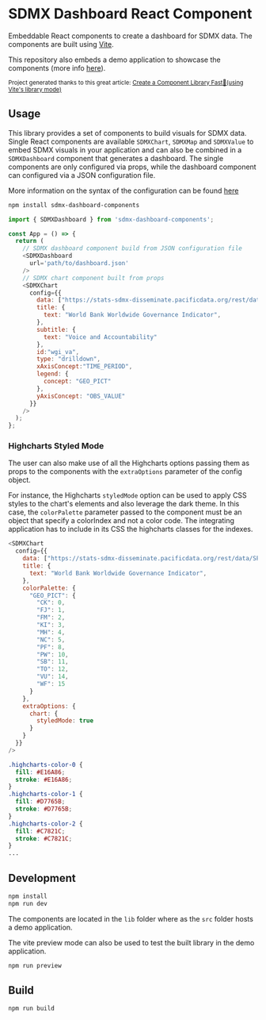 # SDMX Dashboard React Component

Embeddable React components to create a dashboard for SDMX data.
The components are built using [Vite](https://vitejs.dev/).

This repository also embeds a demo application to showcase the components (more info [here](#development)).

<sub>Project generated thanks to this great article: [Create a Component Library Fast🚀\(using Vite's library mode\)](https://dev.to/receter/how-to-create-a-react-component-library-using-vites-library-mode-4lma)</sub>

## Usage

This library provides a set of components to build visuals for SDMX data.
Single React components are available `SDMXChart`, `SDMXMap` and `SDMXValue` to embed SDMX visuals in your application and can also be combined in a
 `SDMXDashboard` component that generates a dashboard.
The single components are only configured via props, while the dashboard component can configured via a JSON configuration file.

More information on the syntax of the configuration can be found [here](https://github.com/PacificCommunity/sdmx-dashboard-demo/blob/main/public/doc.md)

```bash
npm install sdmx-dashboard-components
```

```javascript
import { SDMXDashboard } from 'sdmx-dashboard-components';

const App = () => {
  return (
    // SDMX dashboard component build from JSON configuration file
    <SDMXDashboard
      url='path/to/dashboard.json'
    />
    // SDMX chart component built from props
    <SDMXChart
      config={{
        data: ["https://stats-sdmx-disseminate.pacificdata.org/rest/data/SPC,DF_WBWGI,1.0/A..VA_EST?startPeriod=2010&dimensionAtObservation=AllDimensions"],
        title: {
          text: "World Bank Worldwide Governance Indicator",
        },
        subtitle: {
          text: "Voice and Accountability"
        },
        id:"wgi_va",
        type: "drilldown",
        xAxisConcept:"TIME_PERIOD",
        legend: {
          concept: "GEO_PICT"
        },
        yAxisConcept: "OBS_VALUE"
      }}
    />
  );
};
```

### Highcharts Styled Mode

The user can also make use of all the Highcharts options passing them as props to the components with the `extraOptions` parameter of the config object.

For instance, the Highcharts `styledMode` option can be used to apply CSS styles to the chart's elements and also leverage the dark theme. In this case, the `colorPalette` parameter passed to the component must be an object that specify a colorIndex and not a color code. The integrating application has to include in its CSS the highcharts classes for the indexes. 

```javascript
<SDMXChart
  config={{
    data: ["https://stats-sdmx-disseminate.pacificdata.org/rest/data/SPC,DF_WBWGI,1.0/A..VA_EST?startPeriod=2010&dimensionAtObservation=AllDimensions"],
    title: {
      text: "World Bank Worldwide Governance Indicator",
    },
    colorPalette: {
      "GEO_PICT": {
        "CK": 0,
        "FJ": 1,
        "FM": 2,
        "KI": 3,
        "MH": 4,
        "NC": 5,
        "PF": 8,
        "PW": 10,
        "SB": 11,
        "TO": 12,
        "VU": 14,
        "WF": 15
      }
    },
    extraOptions: {
      chart: {
        styledMode: true
      }
    }
  }}
/>
```

```css
.highcharts-color-0 {
  fill: #E16A86;
  stroke: #E16A86;
}
.highcharts-color-1 {
  fill: #D7765B;
  stroke: #D7765B;
}
.highcharts-color-2 {
  fill: #C7821C;
  stroke: #C7821C;
}
...
```


## Development

```bash
npm install
npm run dev
```

The components are located in the `lib` folder where as the `src` folder hosts a demo application.

The vite preview mode can also be used to test the built library in the demo application.

```bash
npm run preview
```


## Build

```bash
npm run build
```


